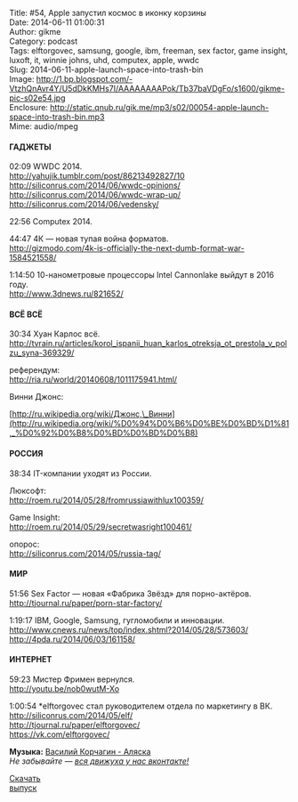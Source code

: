 Title: #54, Apple запустил космос в иконку корзины  
Date: 2014-06-11 01:00:31  
Author: gikme  
Category: podcast  
Tags: elftorgovec, samsung, google, ibm, freeman, sex factor, game insight, luxoft, it, winnie johns, uhd, computex, apple, wwdc  
Slug: 2014-06-11-apple-launch-space-into-trash-bin  
Image: http://1.bp.blogspot.com/-VtzhQnAvr4Y/U5dDkKMHs7I/AAAAAAAAPok/Tb37baVDgFo/s1600/gikme-pic-s02e54.jpg  
Enclosure: http://static.qnub.ru/gik.me/mp3/s02/00054-apple-launch-space-into-trash-bin.mp3  
Mime: audio/mpeg

#### ГАДЖЕТЫ

02:09 WWDC 2014.  
<http://yahujik.tumblr.com/post/86213492827/10>  
<http://siliconrus.com/2014/06/wwdc-opinions/>  
<http://siliconrus.com/2014/06/wwdc-wrap-up/>  
<http://siliconrus.com/2014/06/vedensky/>

22:56 Computex 2014.

44:47 4К — новая тупая война форматов.  
<http://gizmodo.com/4k-is-officially-the-next-dumb-format-war-1584521558/>

1:14:50 10-нанометровые процессоры Intel Cannonlake выйдут в 2016 году.  
<http://www.3dnews.ru/821652/>

#### ВСЁ ВСЁ

30:34 Хуан Карлос всё.  
<http://tvrain.ru/articles/korol_ispanii_huan_karlos_otreksja_ot_prestola_v_polzu_syna-369329/>

референдум:  
<http://ria.ru/world/20140608/1011175941.html/>

Винни Джонс:

[http://ru.wikipedia.org/wiki/Джонс,\_Винни](http://ru.wikipedia.org/wiki/%D0%94%D0%B6%D0%BE%D0%BD%D1%81,_%D0%92%D0%B8%D0%BD%D0%BD%D0%B8)

#### РОССИЯ

38:34 IT-компании уходят из России.

Люксофт:  
<http://roem.ru/2014/05/28/fromrussiawithlux100359/>

Game Insight:  
<http://roem.ru/2014/05/29/secretwasright100461/>

опорос:  
<http://siliconrus.com/2014/05/russia-tag/>

#### МИР

51:56 Sex Factor — новая «Фабрика Звёзд» для порно-актёров.  
<http://tjournal.ru/paper/porn-star-factory/>

1:19:17 IBM, Google, Samsung, гугломобили и инновации.  
<http://www.cnews.ru/news/top/index.shtml?2014/05/28/573603/>  
<http://4pda.ru/2014/06/03/161158/>

#### ИНТЕРНЕТ

59:23 Мистер Фримен вернулся.  
<http://youtu.be/nob0wutM-Xo>

1:00:54 \*elftorgovec стал руководителем отдела по маркетингу в ВК.  
<http://siliconrus.com/2014/05/elf/>  
<http://tjournal.ru/paper/elftorgovec/>  
<https://vk.com/elftorgovec/>

**Музыка:** [Василий Корчагин - Аляска](http://vk.com/bacc3)  
*Не забывайте — [вся движуха у нас вконтакте!](http://vk.com/gikme)*

[Скачать  
выпуск](http://static.qnub.ru/gik.me/mp3/s02/00054-apple-launch-space-into-trash-bin.mp3)

